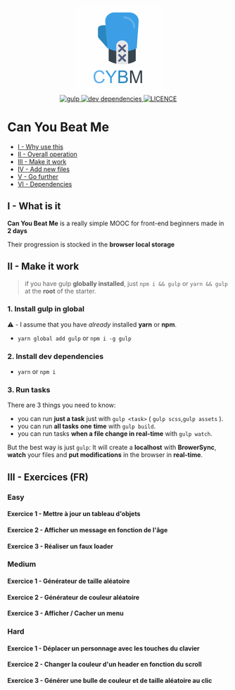 <p align="center">
    <img src="./cybm.png" alt="can you beat me" width="200"><br>
    <a href="https://gulpjs.com/">
        <img src="https://img.shields.io/badge/bundler-gulp-brightgreen.svg" alt="gulp">
    </a>
    <a href="#v---dependencies">
        <img src="https://img.shields.io/david/dev/expressjs/express.svg" alt="dev dependencies">
    </a>
    <a href="https://github.com/blyndusk/front-end-starter/blob/doc/LICENSE">
        <img src="https://img.shields.io/github/license/mashape/apistatus.svg" alt="LICENCE">
    </a>
</p>

# Can You Beat Me

- [I - Why use this](#i---why-use-this)
- [II - Overall operation](#ii---overall-operation)
- [III - Make it work](#iii---make-it-work)
- [IV - Add new files](#iv---add-new-files)
- [V - Go further](#v---go-further)
- [VI - Dependencies](#vi---dependencies)

## I - What is it

**Can You Beat Me** is a really simple MOOC for front-end beginners made in **2 days**

Their progression is stocked in the **browser local storage**

## II - Make it work

> if you have gulp **globally installed**, just `npm i && gulp` or `yarn && gulp` at the **root** of the starter.

### 1. Install gulp in global

⚠️ - I assume that you have *already* installed **yarn** or **npm**.

- `yarn global add gulp` or `npm i -g gulp`

### 2. Install dev dependencies

- `yarn` or `npm i`

### 3. Run tasks

There are 3 things you need to know:

- you can run **just a task** just with `gulp <task>` ( `gulp scss`,`gulp assets` ).
- you can run **all tasks** **one** **time** with `gulp build`.
- you can run tasks **when a file change in real-time** with `gulp watch`.

But the best way is just `gulp`: It will create a **localhost** with **BrowerSync**, **watch** your files and **put modifications** in the browser in **real-time**.

## III - Exercices (FR)

### Easy

#### Exercice 1 - Mettre à jour un tableau d'objets

#### Exercice 2 - Afficher un message en fonction de l'âge

#### Exercice 3 - Réaliser un faux loader

### Medium

#### Exercice 1 - Générateur de taille aléatoire

#### Exercice 2 - Générateur de couleur aléatoire

#### Exercice 3 - Afficher / Cacher un menu

### Hard

#### Exercice 1 - Déplacer un personnage avec les touches du clavier

#### Exercice 2 - Changer la couleur d'un header en fonction du scroll

#### Exercice 3 - Générer une bulle de couleur et de taille aléatoire au clic